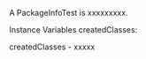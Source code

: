 A PackageInfoTest is xxxxxxxxx.Instance Variables	createdClasses:		<Object>createdClasses	- xxxxx